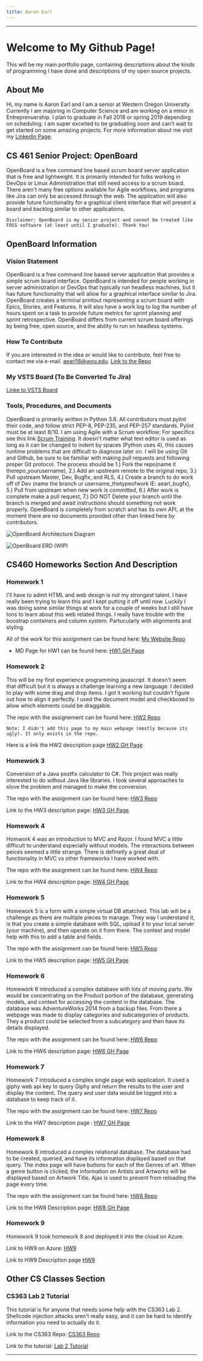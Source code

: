 ```yaml
---
title: Aaron Earl
---
```


----

# Welcome to My Github Page!

This will be my main portfolio page, containing descriptions about the kinds of programming I have done and descriptions of my open source projects.

## About Me

Hi, my name is Aaron Earl and I am a senior at Western Oregon University. Currently I am majoring in Computer Science and am working on a minor in Entreprenuership. I plan to graduate in Fall 2018 or spring 2019 depending on scheduling. I am super exceited to be graduating soon and can't wait to get started on some amazing projects. For more information about me visit my [LinkedIn Page](https://www.linkedin.com/in/aaron-earl-0ab12746/).

## CS 461 Senior Project: OpenBoard

OpenBoard is a free command line based scrum board server application that is free and lightweight. It is primarily intended for folks working in DevOps or Linux Administration that still need access to a scrum board. There aren't many free options available for Agile workflows, and programs like Jira can only be accessed through the web. The application will also provide future functionality for a graphical client interface that will present a board and backlog similar to other applications. 

    Disclaimer: OpenBoard is my senior project and cannot be treated like FOSS software (at least until I graduate). Thank You!

## OpenBoard Information

### Vision Statement

OpenBoard is a free command line based server application that provides a simple scrum board interface. OpenBoard is intended for people working in server administration or DevOps that typically run headless machines, but it has future functionality that will allow for a graphical interface similar to Jira. OpenBoard creates a terminal printout representing a scrum board with Epics, Stories, and Features. It will also have a work log to log the number of hours spent on a task to provide future metrics for sprint planning and sprint retrospective. OpenBoard differs from current scrum board offerings by being free, open source, and the ability to run on headless systems.

### How To Contribute

If you are interested in the idea or would like to contribute, feel free to contact me via e-mail. aearl16@wou.edu.
[Link to the Repo](https://github.com/aearl16/OpenBoard)

### My VSTS Board (To Be Converted To Jira)

[Linke to VSTS Board](https://openscrum.visualstudio.com/OpenBoard/OpenBoard%20Team/_dashboards)

### Tools, Procedures, and Documents

OpenBoard is primarily written in Python 3.6. All contributors must pylint their code, and follow strict PEP-8, PEP-235, and PEP-257 standards. Pylint must be at least 8/10. I am using Agile with a Scrum workflow; For specifics see this link [Scrum Training](http://scrumtrainingseries.com/). It doesn't matter what text editor is used as long as it can be changed to indent by spaces (Python uses 4), this causes runtime problems that are difficult to diagnose later on. I will be using Git and Github, be sure to be familiar with making pull requests and following proper Git protocol. The process should be 1.) Fork the repo(name it therepo_yourusername), 2.) Add an upstream remote to the original repo, 3.) Pull upstream Master, Dev, Bugfix, and RLS, 4.) Create a branch to do work off of Dev (name the branch ur username_thetypeofwork IE: aearl_bugfx), 5.) Pull from upstream when new work is committed, 6.) After work is complete make a pull request, 7.) DO NOT Delete your branch until the branch is merged and await instructions should something not work properly. OpenBoard is completely from scratch and has its own API, at the moment there are no documents provided other than linked here by contributors.

![OpenBoard Architecture Diagram](/img/OpenBoard.png)

![OpenBoard ERD (WIP)](/img/OpenBoardERD.png)

## CS460 Homeworks Section And Description

### Homework 1

I'll have to admit HTML and web design is not my strongest talent. I have really been trying to learn this and I kept putting it off until now. Luckily I was doing some similar things at work for a couple of weeks but I still have tons to learn about this web related things. I really have trouble with the boostrap containers and column system. Partucularly with alignments and styling.

All of the work for this assignment can be found here: [My Website Repo](https://github.com/aearl16/CS460_Web)

- MD Page for HW1 can be found here: [HW1 GH Page](src/hw1.md)

### Homework 2

This will be my first experience programming javascript. It doesn't seem that difficult but it is always a challenge learning a new language. I decided to play with some drag and drop items. I got it working but couldn't figure out how to align it perfectly. I used the document model and checkboxed to allow which elements could be draggable.

The repo with the assignement can be found here: [HW2 Repo](https://github.com/aearl16/CS460_HW2)

    Note: I didn't add this page to my main webpage (mostly because its ugly). It only exists in the repo.

Here is a link the HW2 description page [HW2 GH Page](src/hw2.md)

### Homework 3

 Conversion of a Java postfix calculator to C#. This project was really interested to do without Java like libraries. I took several approaches to slove the problem and managed to make the conversion.

 The repo with the assignment can be found here: [HW3 Repo](https://github.com/aearl16/CS460_HW3)

 Link to the HW3 description page: [HW3 GH Page](src/hw3.md)

### Homework 4

Homwork 4 was an introduction to MVC and Razor. I found MVC a little difficult to understand especially without models. The interactions between peices seemed a little strange. There is definetly a great deal of functionality in MVC vs other frameworks I have worked with.

The repo with the assignment can be found here: [HW4 Repo](https://github.com/aearl16/CS460_HW4)

Link to the HW4 description page: [HW4 GH Page](src/hw4.md)

### Homework 5

Homework 5 is a form with a simple virtual DB attatched. This lab will be a challenge as there are multiple pieces to manage. They way I understand it, is that you create a simple database with SQL, upload it to your local server (your machine), and then operate on it from there. The context and model help with this to add a table and fields.

The repo with the assignment can be found here: [HW5 Repo](https://github.com/aearl16/CS460_HW5)

Link to the HW5 description page: [HW5 GH Page](src/hw5.md)

### Homework 6

Homework 6 introduced a complex database with lots of moving parts. We would be concentrating on the Product portion of the database, generating models, and context for accessing the content in the database. The database was AdventureWorks 2014 from a backup files. From there a webpage was made to display categories and subcategories of products. They a product could be selected from a subcategory and then have its details displayed.

The repo with the assignment can be found here: [HW6 Repo](https://github.com/aearl16/CS460_HW6)

Link to the HW6 description page: [HW6 GH Page](src/hw6.md)

### Homework 7

Homework 7 introduced a complex single page web application. It used a giphy web api key to query Giphy and return the results to the user and display the content. The query and user data would be logged into a database to keep track of it.

The repo with the assignment can be found here: [HW7 Repo](https://github.com/aearl16/CS460_HW7)

Link to the HW7 description page : [HW7 GH Page](src/hw7.md)

### Homework 8

Homework 8 introduced a complex relational database. The database had to be created, queried, and have its information displayed based on that query. The index page will have buttons for each of the Genres of art. When a genre button is clicked, the information on Artists and Artworks will be displayed based on Artwork Title. Ajax is used to prevent from reloading the page every time.

The repo with the assignment can be found here: [HW8 Repo](https://github.com/aearl16/CS460_HW8)

Link to the HW8 Description page: [HW8 GH Page](src/hw8.md)

### Homework 9

Homework 9 took homework 8 and deployed it into the cloud on Azure.

Link to HW9 on Azure: [HW9](http://homework8.azurewebsites.net)

Link to HW9 Description page [HW9](src/hw9.md)

## Other CS Classes Section

### CS363 Lab 2 Tutorial

This tutorial is for anyone that needs some help with the CS363 Lab 2. Shellcode injection attacks aren't really easy, and it can be hard to identify information you need to actually do it.

Link to the CS363 Repo: [CS363 Repo](https://github.com/aearl16/CS363)

Link to the tutorial: [Lab 2 Tutorial](src/CS363-Lab2.md)

 ----